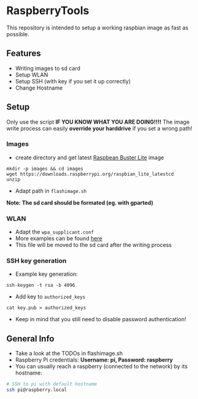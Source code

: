 # RaspberryTools

This repository is intended to setup a working raspbian image as fast as possible.

## Features
* Writing images to sd card
* Setup WLAN
* Setup SSH (with key if you set it up correctly)
* Change Hostname

## Setup
Only use the script **IF YOU KNOW WHAT YOU ARE DOING!!!!** 
The image write process can easily **override your harddrive** if you set a wrong path!


### Images
* create directory and get latest [Raspbean Buster Lite](https://www.raspberrypi.org/downloads/raspbian/) image 
```
mkdir -p images && cd images
wget https://downloads.raspberrypi.org/raspbian_lite_latestcd 
unzip 

```
* Adapt path in ```flashimage.sh```

**Note: The sd card should be formated (eg. with gparted)**

### WLAN
* Adapt the ```wpa_supplicant.conf```
* More examples can be found [here](https://github.com/ccrisan/motioneyeos/wiki/Wifi-Preconfiguration)
* This file will be moved to the sd card after the writing process

### SSH key generation
* Example key generation:
```
ssh-keygen -t rsa -b 4096
```
* Add key to ```authorized_keys```
```
cat key.pub > authorized_keys
```
* Keep in mind that you still need to disable password authentication!

## General Info
* Take a look at the TODOs in flashimage.sh
* Raspberry Pi credentials: **Username: pi, Password: raspberry**
* You can usually reach a raspberry (connected to the network) by its hostname:
```bash
# SSH to pi with default hostname
ssh pi@raspberry.local
```
